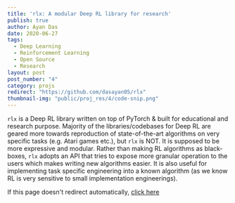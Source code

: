 ```yaml
---
title: 'rlx: A modular Deep RL library for research'
publish: true
author: Ayan Das
date: 2020-06-27
tags:
  - Deep Learning
  - Reinforcement Learning
  - Open Source
  - Research
layout: post
post_number: "4"
category: projs
redirect: "https://github.com/dasayan05/rlx"
thumbnail-img: "public/proj_res/4/code-snip.png"
---
```


`rlx` is a Deep RL library written on top of PyTorch & built for educational and research purpose. Majority of the libraries/codebases for Deep RL are geared more towards reproduction of state-of-the-art algorithms on very specific tasks (e.g. Atari games etc.), but `rlx` is NOT. It is supposed to be more expressive and modular. Rather than making RL algorithms as black-boxes, `rlx` adopts an API that tries to expose more granular operation to the users which makes writing new algorithms easier. It is also useful for implementing task specific engineering into a known algorithm (as we know RL is very sensitive to small implementation engineerings).

If this page doesn't redirect automatically, [click here](https://github.com/dasayan05/rlx)